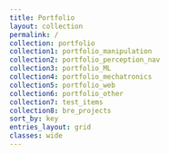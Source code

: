 ```yaml
---
title: Portfolio
layout: collection
permalink: /
collection: portfolio
collection1: portfolio_manipulation
collection2: portfolio_perception_nav
collection3: portfolio_ML
collection4: portfolio_mechatronics
collection5: portfolio_web
collection6: portfolio_other
collection7: test_items
collection8: bre_projects
sort_by: key
entries_layout: grid
classes: wide
---
```

